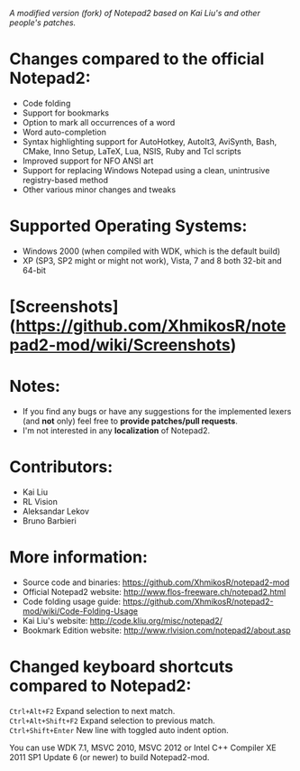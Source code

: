 _A modified version (fork) of Notepad2 based on Kai Liu's and other people's patches._

# Changes compared to the official Notepad2:

* Code folding
* Support for bookmarks
* Option to mark all occurrences of a word
* Word auto-completion
* Syntax highlighting support for AutoHotkey, AutoIt3, AviSynth, Bash, CMake, Inno Setup, LaTeX, Lua, NSIS, Ruby and Tcl scripts
* Improved support for NFO ANSI art
* Support for replacing Windows Notepad using a clean, unintrusive registry-based method
* Other various minor changes and tweaks

# Supported Operating Systems:
* Windows 2000 (when compiled with WDK, which is the default build)
* XP (SP3, SP2 might or might not work), Vista, 7 and 8 both 32-bit and 64-bit

# [Screenshots] (https://github.com/XhmikosR/notepad2-mod/wiki/Screenshots)

# Notes:
* If you find any bugs or have any suggestions for the implemented lexers (and **not** only) feel free to **provide patches/pull requests**.
* I'm not interested in any **localization** of Notepad2.

# Contributors:
* Kai Liu
* RL Vision
* Aleksandar Lekov
* Bruno Barbieri

# More information:
* Source code and binaries:  https://github.com/XhmikosR/notepad2-mod
* Official Notepad2 website: http://www.flos-freeware.ch/notepad2.html
* Code folding usage guide:  https://github.com/XhmikosR/notepad2-mod/wiki/Code-Folding-Usage
* Kai Liu's website:         http://code.kliu.org/misc/notepad2/
* Bookmark Edition website:  http://www.rlvision.com/notepad2/about.asp

# Changed keyboard shortcuts compared to Notepad2:
`Ctrl+Alt+F2`       Expand selection to next match.  
`Ctrl+Alt+Shift+F2` Expand selection to previous match.  
`Ctrl+Shift+Enter`  New line with toggled auto indent option.  

You can use WDK 7.1, MSVC 2010, MSVC 2012 or Intel C++ Compiler XE 2011 SP1 Update 6 (or newer) to build Notepad2-mod.
